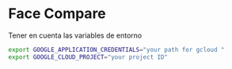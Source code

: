 # Face Compare

Tener en cuenta las variables de entorno

```bash
export GOOGLE_APPLICATION_CREDENTIALS="your path for gcloud "
export GOOGLE_CLOUD_PROJECT="your project ID"
```
